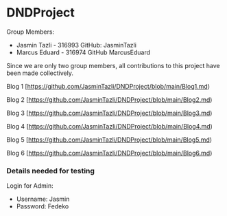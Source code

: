 # DNDProject

Group Members: 
- Jasmin Tazli - 316993
    GitHub: JasminTazli
- Marcus Eduard - 316974
    GitHub MarcusEduard

Since we are only two group members, all contributions to this project have been made collectively. 

Blog 1
[https://github.com/JasminTazli/DNDProject/blob/main/Blog1.md)

Blog 2 
[https://github.com/JasminTazli/DNDProject/blob/main/Blog2.md)

Blog 3 
[https://github.com/JasminTazli/DNDProject/blob/main/Blog3.md)

Blog 4
[https://github.com/JasminTazli/DNDProject/blob/main/Blog4.md) 

Blog 5
[https://github.com/JasminTazli/DNDProject/blob/main/Blog5.md)

Blog 6
[https://github.com/JasminTazli/DNDProject/blob/main/Blog6.md) 

### Details needed for testing 
Login for Admin:
- Username: Jasmin 
- Password: Fedeko
